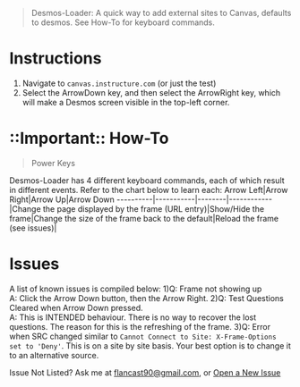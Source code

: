 > Desmos-Loader: A quick way to add external sites to Canvas, defaults to desmos. See How-To for keyboard commands.

# Instructions
1) Navigate to ```canvas.instructure.com``` (or just the test)
2) Select the ArrowDown key, and then select the ArrowRight key, which will make a Desmos screen visible in the top-left corner.

# ::Important:: How-To
> Power Keys

Desmos-Loader has 4 different keyboard commands, each of which result in different events. Refer to the chart below to learn each:
Arrow Left|Arrow Right|Arrow Up|Arrow Down
----------|-----------|--------|------------
|Change the page displayed by the frame (URL entry)|Show/Hide the frame|Change the size of the frame back to the default|Reload the frame (see issues)|

# Issues
A list of known issues is compiled below:
1)Q: Frame not showing up<br>A: Click the Arrow Down button, then the Arrow Right.
2)Q: Test Questions Cleared when Arrow Down pressed.<br>A: This is INTENDED behaviour. There is no way to recover the lost questions. The reason for this is the refreshing of the frame.
3)Q: Error when SRC changed similar to ```Cannot Connect to Site: X-Frame-Options set to 'Deny'```. This is on a site by site basis. Your best option is to change it to an alternative source.

Issue Not Listed? Ask me at <a href="mailto: flancast90@gmail.com">flancast90@gmail.com</a>, or <a href="https://github.com/flancast90/Test-Tools/issues/new">Open a New Issue</a>
